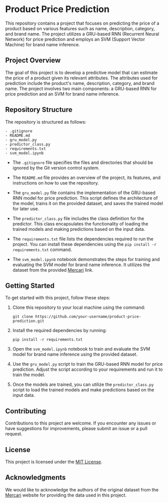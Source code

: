 # Product Price Prediction

This repository contains a project that focuses on predicting the price of a product based on various features such as name, description, category, and brand name. The project utilizes a GRU-based RNN (Recurrent Neural Network) for price prediction and employs an SVM (Support Vector Machine) for brand name inference.

## Project Overview

The goal of this project is to develop a predictive model that can estimate the price of a product given its relevant attributes. The attributes used for prediction include the product's name, description, category, and brand name. The project involves two main components: a GRU-based RNN for price prediction and an SVM for brand name inference.

## Repository Structure

The repository is structured as follows:

```
- .gitignore
- README.md
- gru_model.py
- predictor_class.py
- requirements.txt
- svm_model.ipynb
```

- The `.gitignore` file specifies the files and directories that should be ignored by the Git version control system.

- The `README.md` file provides an overview of the project, its features, and instructions on how to use the repository.

- The `gru_model.py` file contains the implementation of the GRU-based RNN model for price prediction. This script defines the architecture of the model, trains it on the provided dataset, and saves the trained model for later use.

- The `predictor_class.py` file includes the class definition for the predictor. This class encapsulates the functionality of loading the trained models and making predictions based on the input data.

- The `requirements.txt` file lists the dependencies required to run the project. You can install these dependencies using the `pip install -r requirements.txt` command.

- The `svm_model.ipynb` notebook demonstrates the steps for training and evaluating the SVM model for brand name inference. It utilizes the dataset from the provided [Mercari](https://www.mercari.com/us/help_center/product-info/item-conditions/) link.

## Getting Started

To get started with this project, follow these steps:

1. Clone this repository to your local machine using the command: 
   ```
   git clone https://github.com/your-username/product-price-prediction.git
   ```

2. Install the required dependencies by running:
   ```
   pip install -r requirements.txt
   ```

3. Open the `svm_model.ipynb` notebook to train and evaluate the SVM model for brand name inference using the provided dataset.

4. Use the `gru_model.py` script to train the GRU-based RNN model for price prediction. Adjust the script according to your requirements and run it to train the model.

5. Once the models are trained, you can utilize the `predictor_class.py` script to load the trained models and make predictions based on the input data.

## Contributing

Contributions to this project are welcome. If you encounter any issues or have suggestions for improvements, please submit an issue or a pull request.

## License

This project is licensed under the [MIT License](LICENSE).

## Acknowledgments

We would like to acknowledge the authors of the original dataset from the [Mercari](https://www.mercari.com/us/help_center/product-info/item-conditions/) website for providing the data used in this project.
